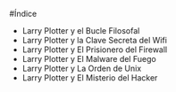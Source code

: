 #Índice

* Larry Plotter y el Bucle Filosofal
* Larry Plotter y la Clave Secreta del Wifi
* Larry Plotter y El Prisionero del Firewall
* Larry Plotter y El Malware del Fuego
* Larry Plotter y La Orden de Unix
* Larry Plotter y El Misterio del Hacker
